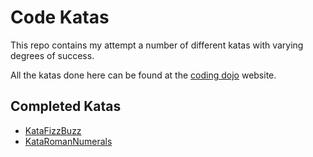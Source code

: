 # Code Katas

This repo contains my attempt a number of different katas with varying degrees of success.

All the katas done here can be found at the [coding dojo](http://codingdojo.org/cgi-bin/index.pl?KataCatalogue) website.

## Completed Katas

* [KataFizzBuzz](http://codingdojo.org/cgi-bin/index.pl?KataFizzBuzz)
* [KataRomanNumerals](http://codingdojo.org/cgi-bin/index.pl?KataRomanNumerals)